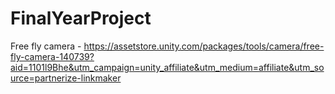 # FinalYearProject
 Free fly camera - https://assetstore.unity.com/packages/tools/camera/free-fly-camera-140739?aid=1101l9Bhe&utm_campaign=unity_affiliate&utm_medium=affiliate&utm_source=partnerize-linkmaker
 
